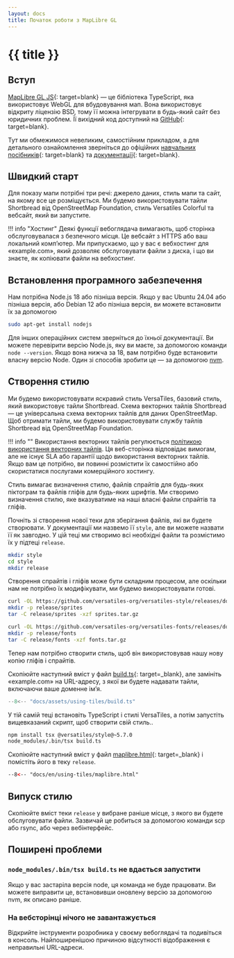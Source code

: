 ```yaml
---
layout: docs
title: Початок роботи з MapLibre GL
---
```


# {{ title }}

## Вступ

[MapLibre GL JS](https://maplibre.org/maplibre-gl-js/docs/){: target=blank} — це бібліотека TypeScript, яка використовує WebGL для вбудовування мап. Вона використовує відкриту ліцензію BSD, тому її можна інтегрувати в будь-який сайт без юридичних проблем. Її вихідний код доступний на [GitHub](https://github.com/maplibre/maplibre-gl-js/){: target=blank}.

Тут ми обмежимося невеликим, самостійним прикладом, а для детального ознайомлення зверніться до офіційних [навчальних посібників](https://maplibre.org/maplibre-gl-js/docs/examples/){: target=blank} та [документації](https://maplibre.org/maplibre-gl-js/docs/API/){: target=blank}.

## Швидкий старт

Для показу мапи потрібні три речі: джерело даних, стиль мапи та сайт, на якому все це розміщується. Ми будемо використовувати тайли Shortbread від OpenStreetMap Foundation, стиль Versatiles Colorful та вебсайт, який ви запустите.

!!! info "Хостинг"
    Деякі функції вебоглядача вимагають, щоб сторінка обслуговувалася з безпечного місця. Це вебсайт з HTTPS або ваш локальний компʼютер. Ми припускаємо, що у вас є вебхостинг для «example.com», який дозволяє обслуговувати файли з диска, і що ви знаєте, як копіювати файли на вебхостинг.

## Встановлення програмного забезпечення

Нам потрібна Node.js 18 або пізніша версія. Якщо у вас Ubuntu 24.04 або пізніша версія, або Debian 12 або пізніша версія, ви можете встановити їх за допомогою

```sh
sudo apt-get install nodejs
```

Для інших операційних систем зверніться до їхньої документації. Ви можете перевірити версію Node.js, яку ви маєте, за допомогою команди `node --version`. Якщо вона нижча за 18, вам потрібно буде встановити власну версію Node. Один зі способів зробити це — за допомогою [nvm](https://github.com/nvm-sh/nvm).

## Створення стилю

Ми будемо використовувати яскравий стиль VersaTiles, базовий стиль, який використовує тайли Shortbread. Схема векторних тайлів Shortbread — це універсальна схема векторних тайлів для даних OpenStreetMap. Щоб отримати тайли, ми будемо використовувати службу тайлів Shortbread від OpenStreetMap Foundation.

!!! info ""
    Використання векторних тайлів регулюється [політикою використання векторних тайлів](https://operations.osmfoundation.org/policies/vector/). Ця веб-сторінка відповідає вимогам, але не існує SLA або гарантії щодо використання векторних тайлів. Якщо вам це потрібно, ви повинні розмістити їх самостійно або скористатися послугами комерційного хостингу.

Стиль вимагає визначення стилю, файлів спрайтів для будь-яких піктограм та файлів гліфів для будь-яких шрифтів. Ми створимо визначення стилю, яке вказуватиме на наші власні файли спрайтів та гліфів.

Почніть зі створення нової теки для зберігання файлів, які ви будете створювати. У документації ми назвемо її `style`, але ви можете назвати її як завгодно. У цій теці ми створимо всі необхідні файли та розмістимо їх у підтеці `release`.

```sh
mkdir style
cd style
mkdir release
```

Створення спрайтів і гліфів може бути складним процесом, але оскільки нам не потрібно їх модифікувати, ми будемо використовувати готові.

```sh
curl -OL https://github.com/versatiles-org/versatiles-style/releases/download/v5.7.0/sprites.tar.gz
mkdir -p release/sprites
tar -C release/sprites -xzf sprites.tar.gz

curl -OL https://github.com/versatiles-org/versatiles-fonts/releases/download/v2.0.0/fonts.tar.gz
mkdir -p release/fonts
tar -C release/fonts -xzf fonts.tar.gz
```

Тепер нам потрібно створити стиль, щоб він використовував нашу нову копію гліфів і спрайтів.

Скопіюйте наступний вміст у файл [build.ts](build.ts){: target=_blank}, але замініть «example.com» на URL-адресу, з якої ви будете надавати тайли, включаючи ваше доменне імʼя.

```ts title="build.ts"
--8<-- "docs/assets/using-tiles/build.ts"
```

У тій самій теці встановіть TypeScript і стилі VersaTiles, а потім запустіть вищевказаний скрипт, щоб створити свій стиль..

```sh
npm install tsx @versatiles/style@~5.7.0
node_modules/.bin/tsx build.ts
```

Скопіюйте наступний вміст у файл [maplibre.html](maplibre.html){: target=_blank} і помістіть його в теку `release`.

```html title="maplibre.html"
--8<-- "docs/en/using-tiles/maplibre.html"
```

## Випуск стилю

Скопіюйте вміст теки `release` у вибране раніше місце, з якого ви будете обслуговувати файли. Зазвичай це робиться за допомогою команди scp або rsync, або через вебінтерфейс.

## Поширені проблеми

### `node_modules/.bin/tsx build.ts` не вдається запустити

Якщо у вас застаріла версія node, ця команда не буде працювати. Ви можете виправити це, встановивши оновлену версію за допомогою nvm, як описано раніше.

### На вебсторінці нічого не завантажується

Відкрийте інструменти розробника у своєму вебоглядачі та подивіться в консоль. Найпоширенішою причиною відсутності відображення є неправильні URL-адреси.
